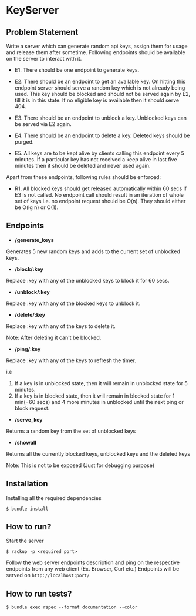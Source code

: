 # KeyServer

## Problem Statement
Write a server which can generate random api keys, assign them for usage and release them after sometime. Following endpoints should be available on the server to interact with it.

* E1. There should be one endpoint to generate keys.

* E2. There should be an endpoint to get an available key. On hitting this endpoint server should serve a random key which is not already being used. This key should be blocked and should not be served again by E2, till it is in this state. If no eligible key is available then it should serve 404.

* E3. There should be an endpoint to unblock a key. Unblocked keys can be served via E2 again.

* E4. There should be an endpoint to delete a key. Deleted keys should be purged.

* E5. All keys are to be kept alive by clients calling this endpoint every 5 minutes. If a particular key has not received a keep alive in last five minutes then it should be deleted and never used again.

Apart from these endpoints, following rules should be enforced:

* R1. All blocked keys should get released automatically within 60 secs if E3 is not called.
No endpoint call should result in an iteration of whole set of keys i.e. no endpoint request should be O(n). They should either be O(lg n) or O(1).

## Endpoints
*  **/generate_keys**

Generates 5 new random keys and adds to the current set of unblocked keys.

*  **/block/:key**

Replace :key with any of the unblocked keys to block it for 60 secs.

*  **/unblock/:key**

Replace :key with any of the blocked keys to unblock it.

*  **/delete/:key**

Replace :key with any of the keys to delete it.

Note: After deleting it can't be blocked.

*  **/ping/:key**

Replace :key with any of the keys to refresh the timer.

i.e

1. If a key is in unblocked state, then it will remain in unblocked state for 5 minutes.
2. If a key is in blocked state, then it will remain in blocked state for 1 min(=60 secs) and 4 more minutes in unblocked until the next ping or block request.

* **/serve_key**

Returns a random key from the set of unblocked keys

* **/showall**

Returns all the currently blocked keys, unblocked keys and the deleted keys

Note: This is not to be exposed (Just for debugging purpose)

## Installation

Installing all the  required dependencies

```
$ bundle install
```

## How to run?

Start the server
```
$ rackup -p <required port>
```

Follow the web server endpoints description and ping on the respective endpoints from any web client (Ex. Browser, Curl etc.)
Endpoints will be served on `http://localhost:port/`

## How to run tests?

```
$ bundle exec rspec --format documentation --color
```
